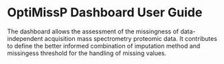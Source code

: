 # OptiMissP Dashboard User Guide

The dashboard allows the assessment of the missingness of data-independent acquisition mass spectrometry proteomic data. It contributes to define the better informed combination of imputation method and missingess threshold for the handling of missing values. 

 
